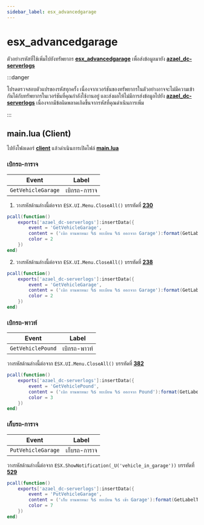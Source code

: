 ```yaml
---
sidebar_label: esx_advancedgarage
---
```


# esx_advancedgarage

ตัวอย่างรหัสที่ใช้เพิ่มไปยังทรัพยากร **[esx_advancedgarage](https://github.com/HumanTree92/VENT_ESX_Scripts/tree/main/esx_advancedgarage)** เพื่อส่งข้อมูลมายัง **[azael_dc-serverlogs](../../)**

:::danger

โปรดตรวจสอบตัวแปรของรหัสทุกครั้ง เนื่องจากเวอร์ชันของทรัพยากรในตัวอย่างอาจจะไม่มีความเข้ากันได้กับทรัพยากรในเวอร์ชันที่คุณกำลังใช้งานอยู่ และส่งผลให้ไม่มีการส่งข้อมูลไปยัง **[azael_dc-serverlogs](../../)** เนื่องจากมีข้อผิดพลาดเกิดขึ้นจากรหัสที่คุณดำเนินการเพิ่ม

:::

## main.lua (Client)

ไปยังโฟลเดอร์ **[client](https://github.com/HumanTree92/VENT_ESX_Scripts/tree/main/esx_advancedgarage/client)** แล้วดำเนินการเปิดไฟล์ **[main.lua](https://github.com/HumanTree92/VENT_ESX_Scripts/blob/main/esx_advancedgarage/client/main.lua)**

### เบิกรถ-การาจ

| Event                                  | Label
|----------------------------------------|----------------------------------------
| `GetVehicleGarage`                     | เบิกรถ-การาจ

1. วางรหัสด้านล่างนี้ต่อจาก `ESX.UI.Menu.CloseAll()` บรรทัดที่ **[230](https://github.com/HumanTree92/VENT_ESX_Scripts/blob/main/esx_advancedgarage/client/main.lua#L230)**

```lua
pcall(function()
    exports['azael_dc-serverlogs']:insertData({
        event = 'GetVehicleGarage',
        content = ('เบิก ยานพาหนะ %s ทะเบียน %s ออกจาก Garage'):format(GetLabelText(GetDisplayNameFromVehicleModel(vehVehicle.model)), vehPlate),
        color = 2
    })
end)
```

2. วางรหัสด้านล่างนี้ต่อจาก `ESX.UI.Menu.CloseAll()` บรรทัดที่ **[238](https://github.com/HumanTree92/VENT_ESX_Scripts/blob/main/esx_advancedgarage/client/main.lua#L238)**

```lua
pcall(function()
    exports['azael_dc-serverlogs']:insertData({
        event = 'GetVehicleGarage',
        content = ('เบิก ยานพาหนะ %s ทะเบียน %s ออกจาก Garage'):format(GetLabelText(GetDisplayNameFromVehicleModel(vehVehicle.model)), vehPlate),
        color = 2
    })
end)
```

### เบิกรถ-พาวท์

| Event                                  | Label
|----------------------------------------|----------------------------------------
| `GetVehiclePound`                      | เบิกรถ-พาวท์

วางรหัสด้านล่างนี้ต่อจาก `ESX.UI.Menu.CloseAll()` บรรทัดที่ **[382](https://github.com/HumanTree92/VENT_ESX_Scripts/blob/main/esx_advancedgarage/client/main.lua#L382)**

```lua
pcall(function()
    exports['azael_dc-serverlogs']:insertData({
        event = 'GetVehiclePound',
        content = ('เบิก ยานพาหนะ %s ทะเบียน %s ออกจาก Pound'):format(GetLabelText(GetDisplayNameFromVehicleModel(vehVehicle.model)), vehPlate),
        color = 3
    })
end)
```

### เก็บรถ-การาจ

| Event                                  | Label
|----------------------------------------|----------------------------------------
| `PutVehicleGarage`                     | เก็บรถ-การาจ

วางรหัสด้านล่างนี้ต่อจาก `ESX.ShowNotification(_U('vehicle_in_garage'))` บรรทัดที่ **[529](https://github.com/HumanTree92/VENT_ESX_Scripts/blob/main/esx_advancedgarage/client/main.lua#L529)**

```lua
pcall(function()
    exports['azael_dc-serverlogs']:insertData({
        event = 'PutVehicleGarage',
        content = ('เก็บ ยานพาหนะ %s ทะเบียน %s เข้า Garage'):format(GetLabelText(GetDisplayNameFromVehicleModel(vehicleProps.model)), vehicleProps.plate),
        color = 7
    })
end)
```
